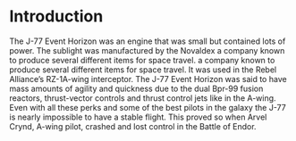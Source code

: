 # Introduction

The J-77 Event Horizon was an engine that was small but contained lots of power.
The sublight was manufactured by the Novaldex a company known to produce several different items for space travel.
a company known to produce several different items for space travel.
It was used in the Rebel Alliance’s RZ-1A-wing interceptor.
The J-77 Event Horizon was said to have mass amounts of agility and quickness due to the dual Bpr-99 fusion reactors, thrust-vector controls and thrust control jets like in the A-wing.
Even with all these perks and some of the best pilots in the galaxy the J-77 is nearly impossible to have a stable flight.
This proved so when Arvel Crynd, A-wing pilot, crashed and lost control in the Battle of Endor.
